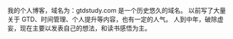 我的个人博客，域名为：gtdstudy.com
是一个历史悠久的域名。
以前写了大量关于 GTD、时间管理、个人提升等内容，也有一定的人气。
人到中年，破除虚妄，现在主要以发表自己的想法，和读书感悟为主。
